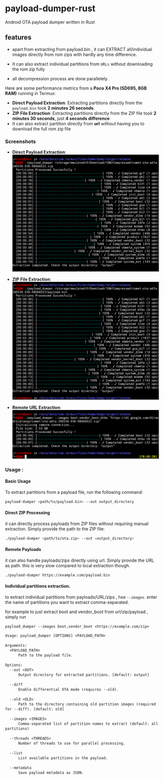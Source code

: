 # payload-dumper-rust
Android OTA payload dumper written in Rust


## features
- apart from extracting from payload.bin , it can EXTRACT all/individual images directly from rom zips with hardly any time difference.

- It can also extract individual partitions from `URLs` without
downloading the rom zip fully

- all decompression process are done parallelely.





Here are some performance metrics from a **Poco X4 Pro (SD695, 8GB RAM)** running in Termux:

- **Direct Payload Extraction**: Extracting partitions directly from the `payload.bin` took **2 minutes 26 seconds**.
- **ZIP File Extraction**: Extracting partitions directly from the ZIP file took **2 minutes 30 seconds**, just **4 seconds difference**
- It can also extract partition directly from **url** without having you to download the full rom zip file

### Screenshots

- **Direct Payload Extraction**:  
  ![Direct Payload Extraction](./Screenshot_20250304-175502_Termux.png)

- **ZIP File Extraction**:  
  ![ZIP File Extraction](./Screenshot_20250304-175923_Termux.png)

- **Remote URL Extraction**:  
  ![Remote URL Extraction](./Screenshot_20250304-180030_Termux.png)


### Usage :
#### Basic Usage

To extract partitions from a payload file, run the following command:

```bash
payload-dumper <path/to/payload.bin> --out output_directory
```
#### Direct ZIP Processing

it can directly process payloads from ZIP files without requiring manual extraction. Simply provide the path to the ZIP file:

```bash
./payload-dumper <path/to/ota.zip> --out <output_directory>
```

#### Remote Payloads

it can also handle payloads/zips directly using url.  Simply provide the URL as path. this is very slow compared to local 
extraction though.

```bash
./payload-dumper https://example.com/payload.bin
```
#### Individual partitions extraction.

to extract individual partitions from payloads/URL/zips , hse `--images`. enter the name of partitions you want to extract comma-separated.

for example to just extract boot and vendor_boot from url/zip/payload , simply run

```
payload_dumper --images boot,vendor_boot <https://example.com/zip>
```
```
Usage: payload_dumper [OPTIONS] <PAYLOAD_PATH>

Arguments:
  <PAYLOAD_PATH>  
      Path to the payload file.

Options:
  --out <OUT>  
      Output directory for extracted partitions. [default: output]

  --diff  
      Enable differential OTA mode (requires --old).

  --old <OLD>  
      Path to the directory containing old partition images (required for --diff). [default: old]

  --images <IMAGES>  
      Comma-separated list of partition names to extract (default: all partitions)

  --threads <THREADS>  
      Number of threads to use for parallel processing.

  --list  
      List available partitions in the payload.

  --metadata  
      Save payload metadata as JSON.
```
